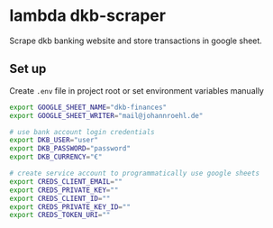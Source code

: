 # lambda dkb-scraper

Scrape dkb banking website and store transactions in google sheet.

## Set up

Create `.env` file in project root or set environment variables manually

```bash
export GOOGLE_SHEET_NAME="dkb-finances"
export GOOGLE_SHEET_WRITER="mail@johannroehl.de"

# use bank account login credentials
export DKB_USER="user"
export DKB_PASSWORD="password"
export DKB_CURRENCY="€"

# create service account to programmatically use google sheets
export CREDS_CLIENT_EMAIL=""
export CREDS_PRIVATE_KEY=""
export CREDS_CLIENT_ID=""
export CREDS_PRIVATE_KEY_ID=""
export CREDS_TOKEN_URI=""
```
